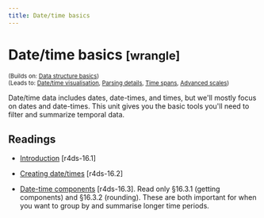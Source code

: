 ```yaml
---
title: Date/time basics
---
```


<!-- Generated automatically from datetime-basics.yml. Do not edit by hand -->

# Date/time basics <small class='wrangle'>[wrangle]</small>
<small>(Builds on: [Data structure basics](data-structure-basics.md))</small>  
<small>(Leads to: [Date/time visualisation](datetime-vis.md), [Parsing details](parse-details.md), [Time spans](timespans.md), [Advanced scales](vis-scales-2.md))</small>

Date/time data includes dates, date-times, and times, but we'll mostly
focus on dates and date-times. This unit gives you the basic tools you'll
need to filter and summarize temporal data.

## Readings

  * [Introduction](http://r4ds.had.co.nz/dates-and-times.html#introduction-10) [r4ds-16.1]

  * [Creating date/times](http://r4ds.had.co.nz/dates-and-times.html#creating-datetimes) [r4ds-16.2]

  * [Date-time components](http://r4ds.had.co.nz/dates-and-times.html#date-time-components) [r4ds-16.3].
    Read only §16.3.1 (getting components) and §16.3.2 (rounding). These are
    both important for when you want to group by and summarise longer time
    periods.


